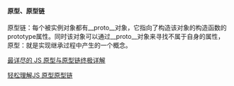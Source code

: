 #### 原型、原型链

原型链：每个被实例对象都有__proto__对象，它指向了构造该对象的构造函数的prototype属性。同时该对象可以通过__proto__对象来寻找不属于自身的属性，
原型：就是实现继承过程中产生的一个概念。

[最详尽的 JS 原型与原型链终极详解](https://www.jianshu.com/p/dee9f8b14771)

[轻松理解JS 原型原型链](https://juejin.cn/post/6844903989088092174)